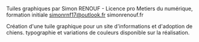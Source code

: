 Tuiles graphiques par Simon RENOUF - Licence pro Metiers du numérique, formation initiale
simonrnf17@outlook.fr
simonrenouf.fr


Création d'une tuile graphique pour un site d'informations et d'adoption de chiens.
typographie et variations de couleurs disponible sur la réalisation.

